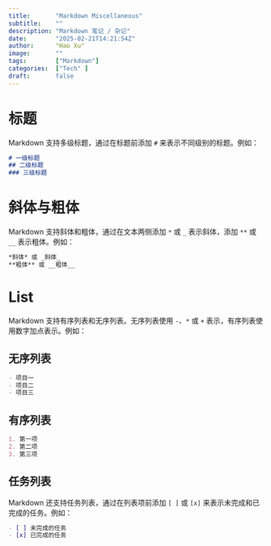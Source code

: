 ```yaml
---
title:       "Markdown Miscellaneous"
subtitle:    ""
description: "Markdown 笔记 / 杂记"
date:        "2025-02-21T14:21:54Z"
author:      "Hao Xu"
image:       ""
tags:        ["Markdown"]
categories:  ["Tech" ]
draft:       false
---
```


# 标题

Markdown 支持多级标题，通过在标题前添加 `#` 来表示不同级别的标题。例如：

```markdown
# 一级标题
## 二级标题
### 三级标题
```

# 斜体与粗体

Markdown 支持斜体和粗体，通过在文本两侧添加 `*` 或 `_` 表示斜体，添加 `**` 或 `__` 表示粗体。例如：

```markdown
*斜体* 或 _斜体_
**粗体** 或 __粗体__
```

# List

Markdown 支持有序列表和无序列表。无序列表使用 `-`、`*` 或 `+` 表示，有序列表使用数字加点表示。例如：

## 无序列表

```markdown
- 项目一
- 项目二
- 项目三
```

## 有序列表

```markdown
1. 第一项
2. 第二项
3. 第三项
```

## 任务列表

Markdown 还支持任务列表，通过在列表项前添加 `[ ]` 或 `[x]` 来表示未完成和已完成的任务。例如：

```markdown
- [ ] 未完成的任务
- [x] 已完成的任务
```
